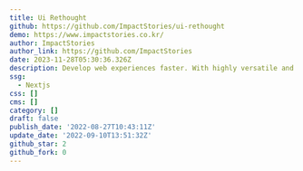 ```yaml
---
title: Ui Rethought
github: https://github.com/ImpactStories/ui-rethought
demo: https://www.impactstories.co.kr/
author: ImpactStories
author_link: https://github.com/ImpactStories
date: 2023-11-28T05:30:36.326Z
description: Develop web experiences faster. With highly versatile and flexible components.
ssg:
  - Nextjs
css: []
cms: []
category: []
draft: false
publish_date: '2022-08-27T10:43:11Z'
update_date: '2022-09-10T13:51:32Z'
github_star: 2
github_fork: 0
---
```

